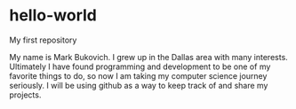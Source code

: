 # hello-world
My first repository

My name is Mark Bukovich. I grew up in the Dallas area with many interests. Ultimately I have found programming and development to be one of my favorite things to do, so now I am taking my computer science journey seriously. I will be using github as a way to keep track of and share my projects.
